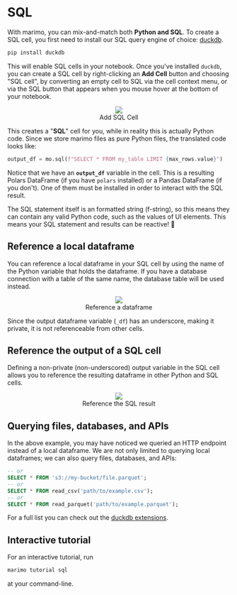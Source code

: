 # SQL

With marimo, you can mix-and-match both **Python and SQL**. To create a SQL cell, you first need to install our SQL query engine of choice: [duckdb](https://duckdb.org/).

```bash
pip install duckdb
```

This will enable SQL cells in your notebook. Once you've installed `duckdb`, you can create a SQL cell by right-clicking an **Add Cell** button and choosing "SQL cell", by converting an empty cell to SQL via the cell context menu, or via the SQL button that appears when you mouse hover at the bottom of your notebook.

<div align="center">
  <figure>
    <img src="/_static/docs-sql-cell.png"/>
    <figcaption>Add SQL Cell</figcaption>
  </figure>
</div>

This creates a "**SQL**" cell for you, while in reality this is actually Python code. Since we store marimo files as pure Python files, the translated code looks like:

```python
output_df = mo.sql(f"SELECT * FROM my_table LIMIT {max_rows.value}")
```

Notice that we have an **`output_df`** variable in the cell. This is a resulting Polars DataFrame (if you have `polars` installed) or a Pandas DataFrame (if you don't). One of them must be installed in order to interact with the SQL result.

The SQL statement itself is an formatted string (f-string), so this means they can contain any valid Python code, such as the values of UI elements. This means your SQL statement and results can be reactive! 🚀

## Reference a local dataframe

You can reference a local dataframe in your SQL cell by using the name of the Python variable that holds the dataframe. If you have a database connection with a table of the same name, the database table will be used instead.

<div align="center">
  <figure>
    <img src="/_static/docs-sql-df.png"/>
    <figcaption>Reference a dataframe</figcaption>
  </figure>
</div>

Since the output dataframe variable (`_df`) has an underscore, making it private, it is not referenceable from other cells.

## Reference the output of a SQL cell

Defining a non-private (non-underscored) output variable in the SQL cell allows you to reference the resulting dataframe in other Python and SQL cells.

<div align="center">
  <figure>
    <img src="/_static/docs-sql-http.png"/>
    <figcaption>Reference the SQL result</figcaption>
  </figure>
</div>

## Querying files, databases, and APIs

In the above example, you may have noticed we queried an HTTP endpoint instead of a local dataframe. We are not only limited to querying local dataframes; we can also query files, databases, and APIs:

```sql
-- or
SELECT * FROM 's3://my-bucket/file.parquet';
-- or
SELECT * FROM read_csv('path/to/example.csv');
-- or
SELECT * FROM read_parquet('path/to/example.parquet');
```

For a full list you can check out the [duckdb extensions](https://duckdb.org/docs/extensions/overview).

## Interactive tutorial

For an interactive tutorial, run

```bash
marimo tutorial sql
```

at your command-line.
